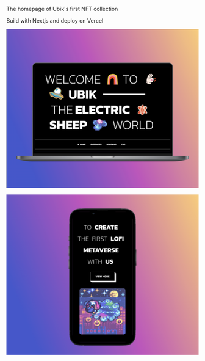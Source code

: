 The homepage of Ubik's first NFT collection

Build with Nextjs and deploy on Vercel

![Desktop Preview](https://github.com/axuu/ubik-gen1/blob/main/preview_desktop.png)

![Mobile Preview](https://github.com/axuu/ubik-gen1/blob/main/preview_mobile.png)

